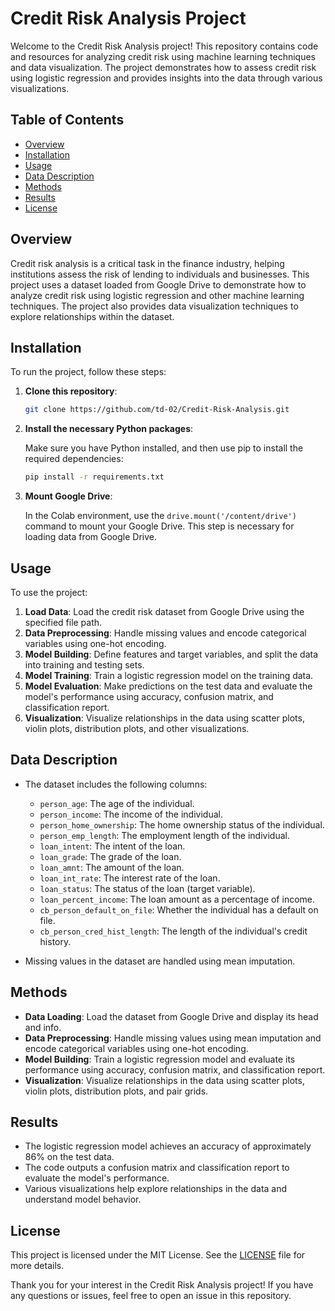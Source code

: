 # Credit Risk Analysis Project

Welcome to the Credit Risk Analysis project! This repository contains code and resources for analyzing credit risk using machine learning techniques and data visualization. The project demonstrates how to assess credit risk using logistic regression and provides insights into the data through various visualizations.

## Table of Contents

- [Overview](#overview)
- [Installation](#installation)
- [Usage](#usage)
- [Data Description](#data-description)
- [Methods](#methods)
- [Results](#results)
- [License](#license)

## Overview

Credit risk analysis is a critical task in the finance industry, helping institutions assess the risk of lending to individuals and businesses. This project uses a dataset loaded from Google Drive to demonstrate how to analyze credit risk using logistic regression and other machine learning techniques. The project also provides data visualization techniques to explore relationships within the dataset.

## Installation

To run the project, follow these steps:

1. **Clone this repository**:

    ```bash
    git clone https://github.com/td-02/Credit-Risk-Analysis.git
    ```

2. **Install the necessary Python packages**:

    Make sure you have Python installed, and then use pip to install the required dependencies:

    ```bash
    pip install -r requirements.txt
    ```

3. **Mount Google Drive**:

    In the Colab environment, use the `drive.mount('/content/drive')` command to mount your Google Drive. This step is necessary for loading data from Google Drive.

## Usage

To use the project:

1. **Load Data**: Load the credit risk dataset from Google Drive using the specified file path.
2. **Data Preprocessing**: Handle missing values and encode categorical variables using one-hot encoding.
3. **Model Building**: Define features and target variables, and split the data into training and testing sets.
4. **Model Training**: Train a logistic regression model on the training data.
5. **Model Evaluation**: Make predictions on the test data and evaluate the model's performance using accuracy, confusion matrix, and classification report.
6. **Visualization**: Visualize relationships in the data using scatter plots, violin plots, distribution plots, and other visualizations.

## Data Description

- The dataset includes the following columns:
    - `person_age`: The age of the individual.
    - `person_income`: The income of the individual.
    - `person_home_ownership`: The home ownership status of the individual.
    - `person_emp_length`: The employment length of the individual.
    - `loan_intent`: The intent of the loan.
    - `loan_grade`: The grade of the loan.
    - `loan_amnt`: The amount of the loan.
    - `loan_int_rate`: The interest rate of the loan.
    - `loan_status`: The status of the loan (target variable).
    - `loan_percent_income`: The loan amount as a percentage of income.
    - `cb_person_default_on_file`: Whether the individual has a default on file.
    - `cb_person_cred_hist_length`: The length of the individual's credit history.

- Missing values in the dataset are handled using mean imputation.

## Methods

- **Data Loading**: Load the dataset from Google Drive and display its head and info.
- **Data Preprocessing**: Handle missing values using mean imputation and encode categorical variables using one-hot encoding.
- **Model Building**: Train a logistic regression model and evaluate its performance using accuracy, confusion matrix, and classification report.
- **Visualization**: Visualize relationships in the data using scatter plots, violin plots, distribution plots, and pair grids.

## Results

- The logistic regression model achieves an accuracy of approximately 86% on the test data.
- The code outputs a confusion matrix and classification report to evaluate the model's performance.
- Various visualizations help explore relationships in the data and understand model behavior.

## License

This project is licensed under the MIT License. See the [LICENSE](LICENSE) file for more details.

Thank you for your interest in the Credit Risk Analysis project! If you have any questions or issues, feel free to open an issue in this repository.
